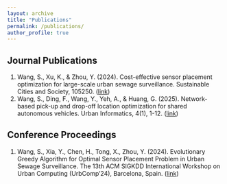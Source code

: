```yaml
---
layout: archive
title: "Publications"
permalink: /publications/
author_profile: true
---
```


Journal Publications
------------------
1. Wang, S., Xu, K., & Zhou, Y. (2024). Cost-effective sensor placement optimization for large-scale urban sewage surveillance. Sustainable Cities and Society, 105250. ([link](https://www.sciencedirect.com/science/article/abs/pii/S2210670724000799))
2. Wang, S., Ding, F., Wang, Y., Yeh, A., & Huang, G. (2025). Network-based pick-up and drop-off location optimization for shared autonomous vehicles. Urban Informatics, 4(1), 1-12. ([link](https://link.springer.com/article/10.1007/s44212-025-00073-z#citeas))

Conference Proceedings
------------------
1. Wang, S., Xia, Y., Chen, H., Tong, X., Zhou, Y. (2024). Evolutionary Greedy Algorithm for Optimal Sensor Placement Problem in Urban Sewage Surveillance. The 13th ACM SIGKDD International Workshop on Urban Computing (UrbComp’24), Barcelona, Spain. ([link](http://urban-computing.com/urbcomp2024/accept/paper_2.pdf))
